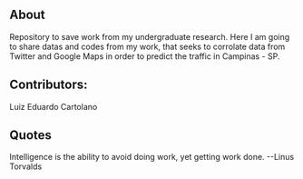 ## About
Repository to save work from my undergraduate research. Here I am going to share datas and codes from my work, that seeks to corrolate data from Twitter and Google Maps in order to predict the traffic in Campinas - SP.

## Contributors:
Luiz Eduardo Cartolano   

## Quotes
Intelligence is the ability to avoid doing work, yet getting work done. 
--Linus Torvalds
